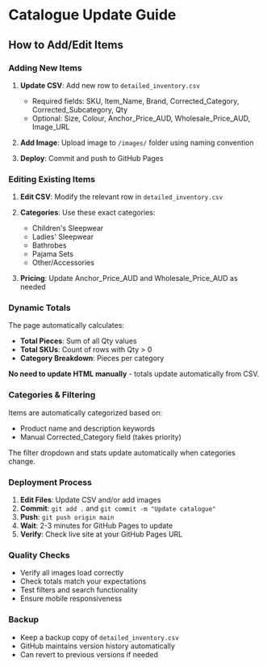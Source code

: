 # Catalogue Update Guide

## How to Add/Edit Items

### Adding New Items

1. **Update CSV**: Add new row to `detailed_inventory.csv`
   - Required fields: SKU, Item_Name, Brand, Corrected_Category, Corrected_Subcategory, Qty
   - Optional: Size, Colour, Anchor_Price_AUD, Wholesale_Price_AUD, Image_URL

2. **Add Image**: Upload image to `/images/` folder using naming convention

3. **Deploy**: Commit and push to GitHub Pages

### Editing Existing Items

1. **Edit CSV**: Modify the relevant row in `detailed_inventory.csv`
2. **Categories**: Use these exact categories:
   - Children's Sleepwear
   - Ladies' Sleepwear  
   - Bathrobes
   - Pajama Sets
   - Other/Accessories

3. **Pricing**: Update Anchor_Price_AUD and Wholesale_Price_AUD as needed

### Dynamic Totals

The page automatically calculates:
- **Total Pieces**: Sum of all Qty values
- **Total SKUs**: Count of rows with Qty > 0
- **Category Breakdown**: Pieces per category

**No need to update HTML manually** - totals update automatically from CSV.

### Categories & Filtering

Items are automatically categorized based on:
- Product name and description keywords
- Manual Corrected_Category field (takes priority)

The filter dropdown and stats update automatically when categories change.

### Deployment Process

1. **Edit Files**: Update CSV and/or add images
2. **Commit**: `git add .` and `git commit -m "Update catalogue"`
3. **Push**: `git push origin main`
4. **Wait**: 2-3 minutes for GitHub Pages to update
5. **Verify**: Check live site at your GitHub Pages URL

### Quality Checks

- Verify all images load correctly
- Check totals match your expectations
- Test filters and search functionality
- Ensure mobile responsiveness

### Backup

- Keep a backup copy of `detailed_inventory.csv`
- GitHub maintains version history automatically
- Can revert to previous versions if needed
